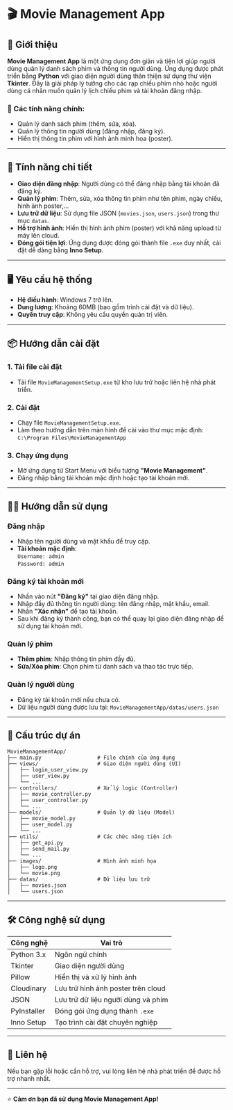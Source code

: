 
# 🎬 Movie Management App

## 📖 Giới thiệu

**Movie Management App** là một ứng dụng đơn giản và tiện lợi giúp người dùng quản lý danh sách phim và thông tin người dùng. Ứng dụng được phát triển bằng **Python** với giao diện người dùng thân thiện sử dụng thư viện **Tkinter**. Đây là giải pháp lý tưởng cho các rạp chiếu phim nhỏ hoặc người dùng cá nhân muốn quản lý lịch chiếu phim và tài khoản đăng nhập.

### 🔑 Các tính năng chính:
- Quản lý danh sách phim (thêm, sửa, xóa).
- Quản lý thông tin người dùng (đăng nhập, đăng ký).
- Hiển thị thông tin phim với hình ảnh minh họa (poster).

---

## 🚀 Tính năng chi tiết

- **Giao diện đăng nhập**: Người dùng có thể đăng nhập bằng tài khoản đã đăng ký.
- **Quản lý phim**: Thêm, sửa, xóa thông tin phim như tên phim, ngày chiếu, hình ảnh poster,...
- **Lưu trữ dữ liệu**: Sử dụng file JSON (`movies.json`, `users.json`) trong thư mục `datas`.
- **Hỗ trợ hình ảnh**: Hiển thị hình ảnh phim (poster) với khả năng upload từ máy lên cloud.
- **Đóng gói tiện lợi**: Ứng dụng được đóng gói thành file `.exe` duy nhất, cài đặt dễ dàng bằng **Inno Setup**.

---

## 🖥️ Yêu cầu hệ thống

- **Hệ điều hành**: Windows 7 trở lên.
- **Dung lượng**: Khoảng 60MB (bao gồm trình cài đặt và dữ liệu).
- **Quyền truy cập**: Không yêu cầu quyền quản trị viên.

---

## 📦 Hướng dẫn cài đặt

### 1. Tải file cài đặt
- Tải file `MovieManagementSetup.exe` từ kho lưu trữ hoặc liên hệ nhà phát triển.

### 2. Cài đặt
- Chạy file `MovieManagementSetup.exe`.
- Làm theo hướng dẫn trên màn hình để cài vào thư mục mặc định:  
  `C:\Program Files\MovieManagementApp`

### 3. Chạy ứng dụng
- Mở ứng dụng từ Start Menu với biểu tượng **"Movie Management"**.
- Đăng nhập bằng tài khoản mặc định hoặc tạo tài khoản mới.

---

## 🧑‍💻 Hướng dẫn sử dụng

### Đăng nhập
- Nhập tên người dùng và mật khẩu để truy cập.
- **Tài khoản mặc định**:  
  `Username: admin`  
  `Password: admin`

### Đăng ký tài khoản mới
- Nhấn vào nút **"Đăng ký"** tại giao diện đăng nhập.
- Nhập đầy đủ thông tin người dùng: tên đăng nhập, mật khẩu, email.
- Nhấn **"Xác nhận"** để tạo tài khoản.
- Sau khi đăng ký thành công, bạn có thể quay lại giao diện đăng nhập để sử dụng tài khoản mới.

### Quản lý phim
- **Thêm phim**: Nhập thông tin phim đầy đủ.
- **Sửa/Xóa phim**: Chọn phim từ danh sách và thao tác trực tiếp.

### Quản lý người dùng
- Đăng ký tài khoản mới nếu chưa có.
- Dữ liệu người dùng được lưu tại: `MovieManagementApp/datas/users.json`

---

## 📂 Cấu trúc dự án

```
MovieManagementApp/
├── main.py                  # File chính của ứng dụng
├── views/                   # Giao diện người dùng (UI)
│   ├── login_user_view.py
│   ├── user_view.py
│   └── ...
├── controllers/             # Xử lý logic (Controller)
│   ├── movie_controller.py
│   ├── user_controller.py
│   └── ...
├── models/                  # Quản lý dữ liệu (Model)
│   ├── movie_model.py
│   ├── user_model.py
│   └── ...
├── utils/                   # Các chức năng tiện ích
│   ├── get_api.py
│   ├── send_mail.py
│   └── ...
├── images/                  # Hình ảnh minh họa
│   ├── logo.png
│   └── movie.png
├── datas/                   # Dữ liệu lưu trữ
│   ├── movies.json
│   └── users.json
```

---

## 🛠️ Công nghệ sử dụng

| Công nghệ       | Vai trò                                 |
|----------------|------------------------------------------|
| Python 3.x     | Ngôn ngữ chính                           |
| Tkinter        | Giao diện người dùng                     |
| Pillow         | Hiển thị và xử lý hình ảnh               |
| Cloudinary     | Lưu trữ hình ảnh poster trên cloud       |
| JSON           | Lưu trữ dữ liệu người dùng và phim       |
| PyInstaller    | Đóng gói ứng dụng thành `.exe`           |
| Inno Setup     | Tạo trình cài đặt chuyên nghiệp           |

---

## 📧 Liên hệ

Nếu bạn gặp lỗi hoặc cần hỗ trợ, vui lòng liên hệ nhà phát triển để được hỗ trợ nhanh nhất.

---

⭐ **Cảm ơn bạn đã sử dụng Movie Management App!**
